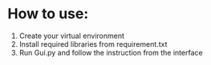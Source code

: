 # How to use:
1. Create your virtual environment
2. Install required libraries from requirement.txt 
3. Run Gui.py and follow the instruction from the interface

